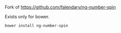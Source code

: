 Fork of https://github.com/falendary/ng-number-spin

Exists only for bower.

```
bower install ng-number-spin
```

